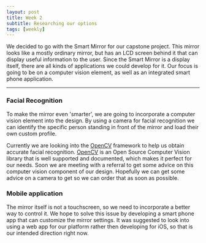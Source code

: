 ```yaml
---
layout: post
title: Week 2
subtitle: Researching our options
tags: [weekly]
---
```


We decided to go with the Smart Mirror for our capstone project. This mirror looks like a mostly ordinary mirror, but has an LCD screen behind it that can display useful information to the user. Since the Smart Mirror is a display itself, there are all kinds of applications we could develop for it. Our focus is going to be on a computer vision element, as well as an integrated smart phone application.

---

### Facial Recognition
To make the mirror even 'smarter', we are going to incorporate a computer vision element into the design. By using a camera for facial recognition we can identify the specific person standing in front of the mirror and load their own custom profile.

Currently we are looking into the [OpenCV](http://opencv.org/) framework to help us obtain accurate facial recognition. [OpenCV](http://opencv.org/) is an Open Source Computer Vision library that is well supported and documented, which makes it perfect for our needs. Soon we are meeting with a referral to get some advice on this computer vision component of our design. Hopefully we can get some advice on a camera to get so we can order that as soon as possible.

### Mobile application
The mirror itself is not a touchscreen, so we need to incorporate a better way to control it. We hope to solve this issue by developing a smart phone app that can customize the mirror settings. It was suggested to look into using a web app for our platform rather then developing for iOS, so that is our intended direction right now.


